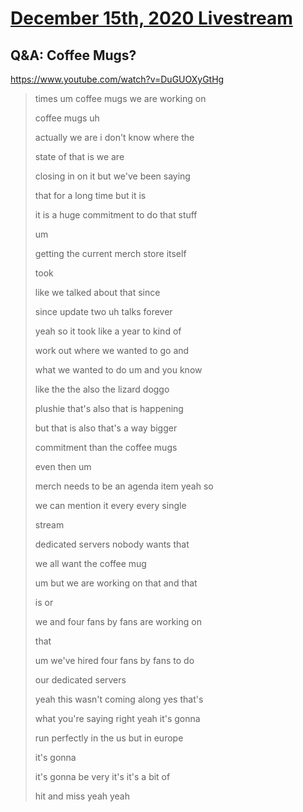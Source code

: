 # [December 15th, 2020 Livestream](../2020-12-15.md)
## Q&A: Coffee Mugs?
https://www.youtube.com/watch?v=DuGUOXyGtHg
> times um coffee mugs we are working on
> 
> coffee mugs uh
> 
> actually we are i don't know where the
> 
> state of that is we are
> 
> closing in on it but we've been saying
> 
> that for a long time but it is
> 
> it is a huge commitment to do that stuff
> 
> um
> 
> getting the current merch store itself
> 
> took
> 
> like we talked about that since
> 
> since update two uh talks forever
> 
> yeah so it took like a year to kind of
> 
> work out where we wanted to go and
> 
> what we wanted to do um and you know
> 
> like the the also the lizard doggo
> 
> plushie that's also that is happening
> 
> but that is also that's a way bigger
> 
> commitment than the coffee mugs
> 
> even then um
> 
> merch needs to be an agenda item yeah so
> 
> we can mention it every every single
> 
> stream
> 
>  dedicated servers nobody wants that
> 
> we all want the coffee mug
> 
> um but we are working on that and that
> 
> is or
> 
> we and four fans by fans are working on
> 
> that
> 
> um we've hired four fans by fans to do
> 
> our dedicated servers
> 
> yeah this wasn't coming along yes that's
> 
> what you're saying right yeah it's gonna
> 
> run perfectly in the us but in europe
> 
> it's gonna
> 
> it's gonna be very it's it's a bit of
> 
> hit and miss yeah yeah
> 
